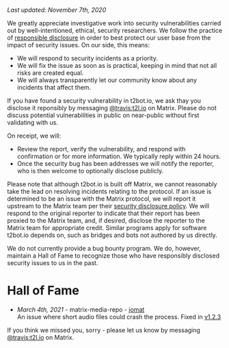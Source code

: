 *Last updated: November 7th, 2020*

We greatly appreciate investigative work into security vulnerabilities carried out
by well-intentioned, ethical, security researchers. We follow the practice of
[responsible disclosure](https://en.wikipedia.org/wiki/Responsible_disclosure) in order
to best protect our user base from the impact of security issues. On our side, this
means:

* We will respond to security incidents as a priority.
* We will fix the issue as soon as is practical, keeping in mind that not all risks are
  created equal.
* We will always transparently let our community know about any incidents that affect
  them.

If you have found a security vulnerability in t2bot.io, we ask thay you disclose it
reponsibly by messaging [@travis:t2l.io](https://matrix.to/#/@travis:t2l.io) on Matrix.
Please do not discuss potential vulnerabilities in public on near-public without first
validating with us.

On receipt, we will:

* Review the report, verify the vulnerability, and respond with confirmation or for
  more information. We typically reply within 24 hours.
* Once the security bug has been addresses we will notify the reporter, who is then
  welcome to optionally disclose publicly.

Please note that although t2bot.io is built off Matrix, we cannot reasonably take the
lead on resolving incidents relating to the protocol. If an issue is determined to be
an issue with the Matrix protocol, we will report it upstream to the Matrix team per
their [security disclosure policy](https://matrix.org/security-disclosure-policy/). We
will respond to the original reporter to indicate that their report has been proxied
to the Matrix team, and, if desired, disclose the reporter to the Matrix team for
appropriate credit. Similar programs apply for software t2bot.io depends on, such as
bridges and bots not authored by us directly.

We do not currently provide a bug bounty program. We do, however, maintain a Hall of Fame
to recognize those who have responsibly disclosed security issues to us in the past.

# Hall of Fame

* *March 4th, 2021* - matrix-media-repo - [jomat](https://jmt.gr/)<br />
  An issue where short audio files could crash the process. Fixed in [v1.2.3](https://github.com/turt2live/matrix-media-repo/releases/tag/v1.2.3)

If you think we missed you, sorry - please let us know by messaging
[@travis:t2l.io](https://matrix.to/#/@travis:t2l.io) on Matrix.
